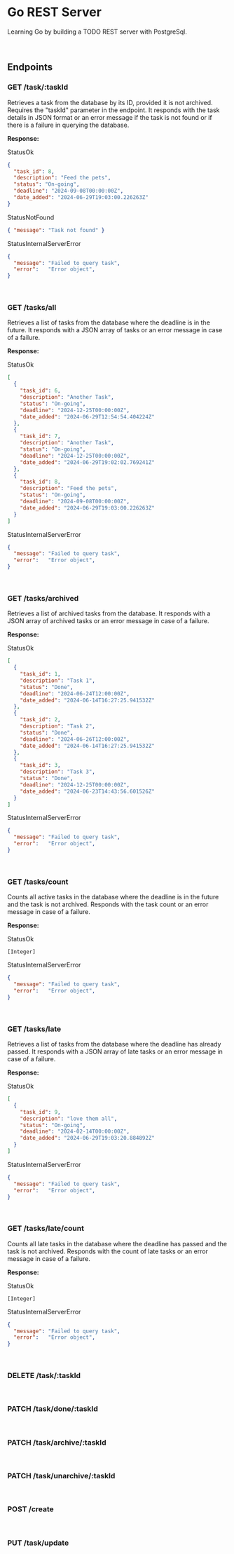 # Go REST Server

Learning Go by building a TODO REST server with PostgreSql.

<br>

## Endpoints

### GET /task/:taskId

Retrieves a task from the database by its ID, provided it is not archived.
Requires the "taskId" parameter in the endpoint. It responds with the task details
in JSON format or an error message if the task is not found or if there is a failure
in querying the database.

**Response:**

StatusOk
```json
{
  "task_id": 8,
  "description": "Feed the pets",
  "status": "On-going",
  "deadline": "2024-09-08T00:00:00Z",
  "date_added": "2024-06-29T19:03:00.226263Z"
}
```

StatusNotFound
```json
{ "message": "Task not found" }
```

StatusInternalServerError
```json
{
  "message": "Failed to query task",
  "error":   "Error object",
}
```

<br>

### GET /tasks/all

Retrieves a list of tasks from the database where the deadline is in the future.
It responds with a JSON array of tasks or an error message in case of a failure.

**Response:**

StatusOk
```json
[
  {
    "task_id": 6,
    "description": "Another Task",
    "status": "On-going",
    "deadline": "2024-12-25T00:00:00Z",
    "date_added": "2024-06-29T12:54:54.404224Z"
  },
  {
    "task_id": 7,
    "description": "Another Task",
    "status": "On-going",
    "deadline": "2024-12-25T00:00:00Z",
    "date_added": "2024-06-29T19:02:02.769241Z"
  },
  {
    "task_id": 8,
    "description": "Feed the pets",
    "status": "On-going",
    "deadline": "2024-09-08T00:00:00Z",
    "date_added": "2024-06-29T19:03:00.226263Z"
  }
]
```

StatusInternalServerError
```json
{
  "message": "Failed to query task",
  "error":   "Error object",
}
```

<br>

### GET /tasks/archived

Retrieves a list of archived tasks from the database. It responds with a JSON array
of archived tasks or an error message in case of a failure.

**Response:**

StatusOk
```json
[
  {
    "task_id": 1,
    "description": "Task 1",
    "status": "Done",
    "deadline": "2024-06-24T12:00:00Z",
    "date_added": "2024-06-14T16:27:25.941532Z"
  },
  {
    "task_id": 2,
    "description": "Task 2",
    "status": "Done",
    "deadline": "2024-06-26T12:00:00Z",
    "date_added": "2024-06-14T16:27:25.941532Z"
  },
  {
    "task_id": 3,
    "description": "Task 3",
    "status": "Done",
    "deadline": "2024-12-25T00:00:00Z",
    "date_added": "2024-06-23T14:43:56.601526Z"
  }
]
```

StatusInternalServerError
```json
{
  "message": "Failed to query task",
  "error":   "Error object",
}
```

<br>

### GET /tasks/count

Counts all active tasks in the database where the deadline is in the future and the
task is not archived. Responds with the task count or an error message in case of a
failure.

**Response:**

StatusOk
```
[Integer]
```

StatusInternalServerError
```json
{
  "message": "Failed to query task",
  "error":   "Error object",
}
```

<br>

### GET /tasks/late

Retrieves a list of tasks from the database where the deadline has already passed.
It responds with a JSON array of late tasks or an error message in case of a failure.

**Response:**

StatusOk
```json
[
  {
    "task_id": 9,
    "description": "love them all",
    "status": "On-going",
    "deadline": "2024-02-14T00:00:00Z",
    "date_added": "2024-06-29T19:03:20.884892Z"
  }
]
```

StatusInternalServerError
```json
{
  "message": "Failed to query task",
  "error":   "Error object",
}
```

<br>

### GET /tasks/late/count

Counts all late tasks in the database where the deadline has passed and the task
is not archived. Responds with the count of late tasks or an error message in case of a
failure.

**Response:**

StatusOk
```
[Integer]
```

StatusInternalServerError
```json
{
  "message": "Failed to query task",
  "error":   "Error object",
}
```

<br>

### DELETE /task/:taskId

<br>

### PATCH /task/done/:taskId

<br>

### PATCH /task/archive/:taskId

<br>

### PATCH /task/unarchive/:taskId

<br>

### POST /create

<br>

### PUT /task/update

<br>

